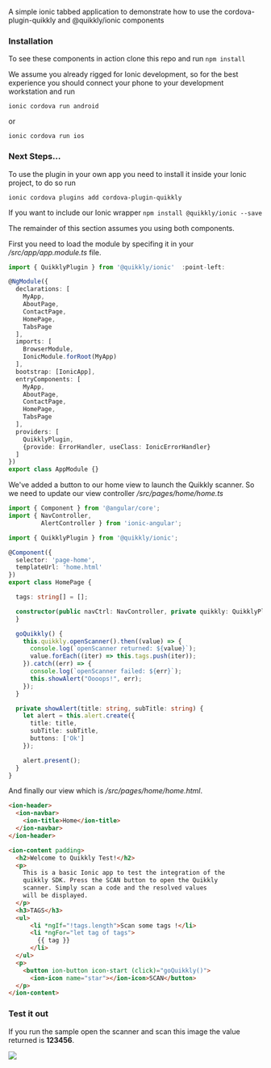 A simple ionic tabbed application to demonstrate how to use the cordova-plugin-quikkly and @quikkly/ionic components

### Installation ###

To see these components in action clone this repo and run
```npm install```

We assume you already rigged for Ionic development, so for the best experience you should connect your phone to your development workstation and run

```ionic cordova run android```

or

```ionic cordova run ios```

### Next Steps... ###
To use the plugin in your own app you need to install it inside your Ionic project, to do so run

```ionic cordova plugins add cordova-plugin-quikkly```

If you want to include our Ionic wrapper
```npm install @quikkly/ionic --save```

The remainder of this section assumes you using both components.

First you need to load the module by specifing it in your */src/app/app.module.ts* file.


```typescript
import { QuikklyPlugin } from '@quikkly/ionic'  :point-left:

@NgModule({
  declarations: [
    MyApp,
    AboutPage,
    ContactPage,
    HomePage,
    TabsPage
  ],
  imports: [
    BrowserModule,
    IonicModule.forRoot(MyApp)
  ],
  bootstrap: [IonicApp],
  entryComponents: [
    MyApp,
    AboutPage,
    ContactPage,
    HomePage,
    TabsPage
  ],
  providers: [
    QuikklyPlugin,
    {provide: ErrorHandler, useClass: IonicErrorHandler}
  ]
})
export class AppModule {}
```
We've added a button to our home view to launch the Quikkly scanner. So we need to update our view controller */src/pages/home/home.ts*
```typescript
import { Component } from '@angular/core';
import { NavController,
         AlertController } from 'ionic-angular';

import { QuikklyPlugin } from '@quikkly/ionic';

@Component({
  selector: 'page-home',
  templateUrl: 'home.html'
})
export class HomePage {

  tags: string[] = [];

  constructor(public navCtrl: NavController, private quikkly: QuikklyPlugin, private alert: AlertController) {
  }

  goQuikkly() {
    this.quikkly.openScanner().then((value) => {
      console.log(`openScanner returned: ${value}`);
      value.forEach((iter) => this.tags.push(iter));
    }).catch((err) => {
      console.log(`openScanner failed: ${err}`);
      this.showAlert("Oooops!", err);
    });
  }

  private showAlert(title: string, subTitle: string) {
    let alert = this.alert.create({
      title: title,
      subTitle: subTitle,
      buttons: ['Ok']
    });

    alert.present();
  }
}
```

And finally our view which is */src/pages/home/home.html*.
```html
<ion-header>
  <ion-navbar>
    <ion-title>Home</ion-title>
  </ion-navbar>
</ion-header>

<ion-content padding>
  <h2>Welcome to Quikkly Test!</h2>
  <p>
    This is a basic Ionic app to test the integration of the 
    quikkly SDK. Press the SCAN button to open the Quikkly 
    scanner. Simply scan a code and the resolved values
    will be displayed.
  </p>
  <h3>TAGS</h3>
  <ul>
      <li *ngIf="!tags.length">Scan some tags !</li>
      <li *ngFor="let tag of tags">
        {{ tag }}
      </li>
  </ul>
  <p>
    <button ion-button icon-start (click)="goQuikkly()">
      <ion-icon name="star"></ion-icon>SCAN</button>
  </p>
</ion-content>
```

### Test it out ###

If you run the sample open the scanner and scan this image the value returned is **123456**.

![](123456.svg)